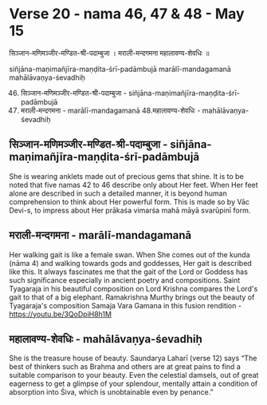 # Verse 20 - nama 46, 47 & 48 - May 15

सिञ्जान-मणिमञ्जीर-मण्डित-श्री-पदाम्बुजा ।
मराली-मन्दगमना महालावण्य-शेवधिः ॥

siñjāna-maṇimañjīra-maṇḍita-śrī-padāmbujā 
marālī-mandagamanā mahālāvaṇya-śevadhiḥ 

46. सिञ्जान-मणिमञ्जीर-मण्डित-श्री-पदाम्बुजा - siñjāna-maṇimañjīra-maṇḍita-śrī-padāmbujā
47. मराली-मन्दगमना - marālī-mandagamanā
48.महालावण्य-शेवधिः - mahālāvaṇya-śevadhiḥ 

## सिञ्जान-मणिमञ्जीर-मण्डित-श्री-पदाम्बुजा - siñjāna-maṇimañjīra-maṇḍita-śrī-padāmbujā 

She is wearing anklets made out of precious gems that shine. It is to be noted that five namas 42 to 46 describe only about Her feet. When Her feet alone are described in such a detailed manner, it is beyond human comprehension to think about Her powerful form. This is made so by Vāc Devi-s, to impress about Her prākaśa vimarśa mahā māyā svarūpinī form.

## मराली-मन्दगमना - marālī-mandagamanā 

Her walking gait is like a female swan. When She comes out of the kunda (nāma 4) and walking towards gods and goddesses, Her gait is described like this. It always fascinates me that the gait of the Lord or Goddess has such significance especially in ancient poetry and compositions.  Saint Tyagaraja in his beautiful composition on Lord Krishna compares the Lord's gait to that of a big elephant.  Ramakrishna Murthy brings out the beauty of Tyagaraja's composition Samaja Vara Gamana in this fusion rendition - https://youtu.be/3QoDpiH8h1M 

## महालावण्य-शेवधिः - mahālāvaṇya-śevadhiḥ 

She is the treasure house of beauty. Saundarya Laharī (verse 12) says “The best of thinkers such as Brahma and others are at great pains to find a suitable comparison to your beauty. Even the celestial damsels, out of great eagerness to get a glimpse of your splendour, mentally attain a condition of absorption into Śiva, which is unobtainable even by penance.”
